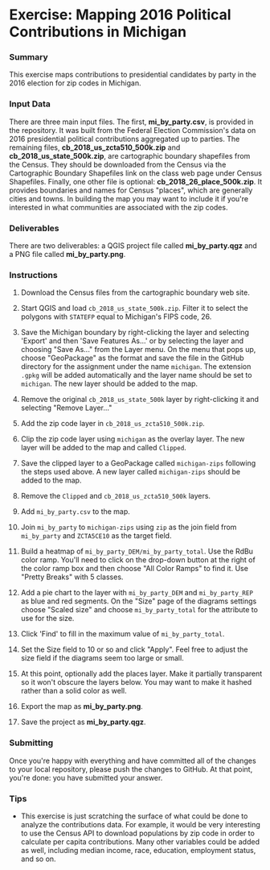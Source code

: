 # Exercise: Mapping 2016 Political Contributions in Michigan

### Summary

This exercise maps contributions to presidential candidates by party in 
the 2016 election for zip codes in Michigan.

### Input Data

There are three main input files. The first, **mi_by_party.csv**, is 
provided in the repository. It was built from the Federal Election 
Commission's data on 2016 presidential political contributions aggregated 
up to parties. The remaining files, **cb_2018_us_zcta510_500k.zip** and 
**cb_2018_us_state_500k.zip**, are cartographic boundary shapefiles from 
the Census. They should be downloaded from the Census via the Cartographic 
Boundary Shapefiles link on the class web page under Census Shapefiles. 
Finally, one other file is optional: **cb_2018_26_place_500k.zip**. It
provides boundaries and names for Census "places", which are generally 
cities and towns. In building the map you may want to include it if you're 
interested in what communities are associated with the zip codes. 

### Deliverables

There are two deliverables: a QGIS project file called **mi_by_party.qgz**
and a PNG file called **mi_by_party.png**.

### Instructions

1. Download the Census files from the cartographic boundary web site.

1. Start QGIS and load `cb_2018_us_state_500k.zip`. Filter it to select
the polygons with `STATEFP` equal to Michigan's FIPS code, 26.

1. Save the Michigan boundary by right-clicking the layer and selecting 
'Export' and then 'Save Features As...' or by selecting the layer and 
choosing "Save As..." from the Layer menu. On the menu that pops up, 
choose "GeoPackage" as the format and save the file in the GitHub 
directory for the assignment under the name `michigan`. The extension 
`.gpkg` will be added automatically and the layer name should be 
set to `michigan`. The new layer should be added to the map.

1. Remove the original `cb_2018_us_state_500k` layer by right-clicking 
it and selecting "Remove Layer..."

1. Add the zip code layer in `cb_2018_us_zcta510_500k.zip`. 

1. Clip the zip code layer using `michigan` as the overlay layer. The new 
layer will be added to the map and called `Clipped`.

1. Save the clipped layer to a GeoPackage called `michigan-zips` following
the steps used above. A new layer called `michigan-zips` should be added 
to the map.

1. Remove the `Clipped` and `cb_2018_us_zcta510_500k` layers.

1. Add `mi_by_party.csv` to the map.

1. Join `mi_by_party` to `michigan-zips` using `zip` as the join 
field from `mi_by_party` and `ZCTA5CE10` as the target field.

1. Build a heatmap of `mi_by_party_DEM/mi_by_party_total`. Use the RdBu 
color ramp. You'll need to click on the drop-down button at the right of 
the color ramp box and then choose "All Color Ramps" to find it. Use 
"Pretty Breaks" with 5 classes.

1. Add a pie chart to the layer with `mi_by_party_DEM` and 
`mi_by_party_REP` as blue and red segments. On the "Size" page
of the diagrams settings choose "Scaled size" and choose `mi_by_party_total`
for the attribute to use for the size. 

1. Click 'Find' to fill in the maximum value of `mi_by_party_total`.

1. Set the Size field to 10 or so and click "Apply". Feel free to adjust the 
size field if the diagrams seem too large or small.

1. At this point, optionally add the places layer. Make it partially 
transparent so it won't obscure the layers below. You may want to make 
it hashed rather than a solid color as well.

1. Export the map as **mi_by_party.png**.

1. Save the project as **mi_by_party.qgz**.

### Submitting

Once you're happy with everything and have committed all of the changes to
your local repository, please push the changes to GitHub. At that point, 
you're done: you have submitted your answer.

### Tips

+ This exercise is just scratching the surface of what could be done to 
analyze the contributions data. For example, it would be very 
interesting to use the Census API to download populations by zip code 
in order to calculate per capita contributions. Many other variables 
could be added as well, including median income, race, education, 
employment status, and so on.
